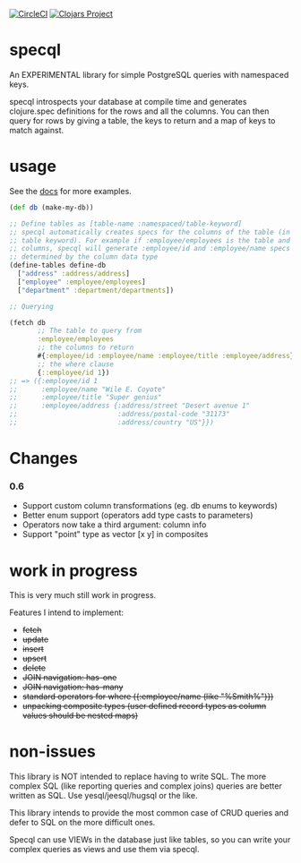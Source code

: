 [![CircleCI](https://circleci.com/gh/tatut/specql.svg?style=svg)](https://circleci.com/gh/tatut/specql)
[![Clojars Project](https://img.shields.io/clojars/v/specql.svg)](https://clojars.org/specql)

# specql

An EXPERIMENTAL library for simple PostgreSQL queries with namespaced keys.

specql introspects your database at compile time and generates clojure.spec definitions for the rows
and all the columns.
You can then query for rows by giving a table, the keys to return and a map of keys to match against.


# usage

See the [docs](https://tatut.github.io/specql) for more examples.

```clojure
(def db (make-my-db))

;; Define tables as [table-name :namespaced/table-keyword]
;; specql automatically creates specs for the columns of the table (in the same namespace as the
;; table keyword). For example if :employee/employees is the table and it has "id" and "name"
;; columns, specql will generate :employee/id and :employee/name specs with predicates
;; determined by the column data type
(define-tables define-db
  ["address" :address/address]
  ["employee" :employee/employees]
  ["department" :department/departments])

;; Querying

(fetch db
       ;; The table to query from
       :employee/employees
       ;; the columns to return
       #{:employee/id :employee/name :employee/title :employee/address}
       ;; the where clause
       {::employee/id 1})
;; => ({:employee/id 1
;;      :employee/name "Wile E. Coyote"
;;      :employee/title "Super genius"
;;      :employee/address {:address/street "Desert avenue 1"
;;                         :address/postal-code "31173"
;;                         :address/country "US"}})

```

# Changes

### 0.6

* Support custom column transformations (eg. db enums to keywords)
* Better enum support (operators add type casts to parameters)
* Operators now take a third argument: column info
* Support "point" type as vector [x y] in composites
# work in progress

This is very much still work in progress.

Features I intend to implement:
* ~~fetch~~
* ~~update~~
* ~~insert~~
* ~~upsert~~
* ~~delete~~
* ~~JOIN navigation: has-one~~
* ~~JOIN navigation: has-many~~
* ~~standard operators for where  ({:employee/name (like "%Smith%")})~~
* ~~unpacking composite types (user defined record types as column values should be nested maps)~~

# non-issues

This library is NOT intended to replace having to write SQL. The more complex SQL (like
reporting queries and complex joins) queries are better written as SQL. Use yesql/jeesql/hugsql
or the like.

This library intends to provide the most common case of CRUD queries and defer to SQL on the more difficult ones.

Specql can use VIEWs in the database just like tables, so you can write your complex queries as
views and use them via specql.
